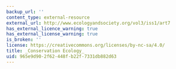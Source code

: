 ```yaml
---
backup_url: ''
content_type: external-resource
external_url: http://www.ecologyandsociety.org/vol3/iss1/art7
has_external_licence_warning: true
has_external_license_warning: true
is_broken: ''
license: https://creativecommons.org/licenses/by-nc-sa/4.0/
title: _Conservation Ecology_
uid: 965e9d90-2f62-448f-b22f-7331db882d63
---
```

